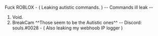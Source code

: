 Fuck ROBLOX - ( Leaking autistic commands. )
-- Commands ill leak --
1. Void.
2. BreakCam
^^Those seem to be the Autistic ones^^
--
Discord: souls.#0028 - ( Also leaking my webhoob IP logger )
